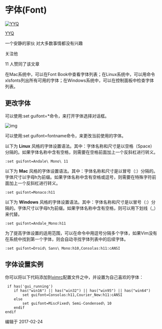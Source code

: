 # 字体(Font)

[![YYQ](https://pic2.zhimg.com/v2-c4432de041354a82800b86e53483c9c7_xs.jpg?source=172ae18b)](https://www.zhihu.com/people/anthony.yuan)

[YYQ](https://www.zhihu.com/people/anthony.yuan)

一个安静的家伙 对大多数事情都没有兴趣

关注他

11 人赞同了该文章

在Mac系统中，可以在Font Book中查看字体列表；在Linux系统中，可以用命令xlsfonts列出所有可用的字体；在Windows系统中，可以在控制面板中检查字体列表。

## **更改字体**

可以使用:set guifont=*命令，来打开字体选择对话框。

![img](https://pic2.zhimg.com/80/v2-71d4a1b7ba989fdfffb636ee918b279d_720w.png)

可以使用:set guifont=fontname命令，来更改当前使用的字体。

以下为 **Linux** 风格的字体设置语法。其中：字体名称和尺寸是以空格（Space）分隔的。如果字体名称中含有空格，则需要在空格前面加上一个反斜杠进行转义。

```vim
:set guifont=Andale\ Mono\ 11
```

以下为 **Mac** 风格的字体设置语法。其中：字体名称和尺寸是以冒号（:）分隔的。字体尺寸以字母h为前缀。如果字体名称中含有空格或逗号，则需要在特殊字符前面加上一个反斜杠进行转义。

```vim
:set guifont=Monaco:h11
```

以下为 **Windows** 风格的字体设置语法。其中：字体名称和尺寸是以冒号（:）分隔的。字体尺寸以字母h为前缀。如果字体名称中含有空格，则可以用下划线（_）来代替。

```vim
:set guifont=Andale_Mono:h11
```

为了提高字体设置的适用范围，可以在命令中用逗号分隔多个字体，如果Vim没有在系统中找到第一个字体，则会自动寻找字体列表中的后续字体。

```vim
:set guifont=Droid\ Sans\ Mono:h10,Consolas:h11:cANSI
```

## **字体设置实例**

你可以将以下代码添加到[vimrc](https://link.zhihu.com/?target=http%3A//yyq123.blogspot.com/2012/01/vim-vimrc.html)配置文件之中，并设置为自己喜欢的字体：

```vim
 if has('gui_running')
    if has("win16") || has("win32") || has("win95") || has("win64")
        set guifont=Consolas:h11,Courier_New:h11:cANSI
    else
        set guifont=MiscFixed\ Semi-Condensed\ 10
    endif
endif
```

编辑于 2017-02-24
